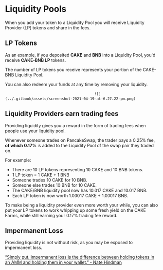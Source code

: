 # Liquidity Pools

When you add your token to a Liquidity Pool you will receive Liquidity Provider \(LP\) tokens and share in the fees.

## LP Tokens

As an example, if you deposited **CAKE** and **BNB** into a Liquidity Pool, you'd receive **CAKE-BNB LP** tokens.

The number of LP tokens you receive represents your portion of the CAKE-BNB Liquidity Pool. 

You can also redeem your funds at any time by removing your liquidity.  


                                             ![](../.gitbook/assets/screenshot-2021-04-19-at-6.27.22-pm.png) 

## Liquidity Providers earn trading fees

Providing liquidity gives you a reward in the form of trading fees when people use your liquidity pool. 

Whenever someone trades on PancakeSwap, the trader pays a 0.25% fee, **of which 0.17%** is added to the Liquidity Pool of the swap pair they traded on.

For example:

* There are 10 LP tokens representing 10 CAKE and 10 BNB tokens.
* 1 LP token = 1 CAKE + 1 BNB
* Someone trades 10 CAKE for 10 BNB.
* Someone else trades 10 BNB for 10 CAKE.
* The CAKE/BNB liquidity pool now has 10.017 CAKE and 10.017 BNB.
* Each LP token is now worth 1.00017 CAKE + 1.00017 BNB.

To make being a liquidity provider even more worth your while, you can also put your LP tokens to work whipping up some fresh yield on the CAKE Farms, while still earning your 0.17% trading fee reward.

## Impermanent Loss

Providing liquidity is not without risk, as you may be exposed to impermanent loss.

  
[“Simply put, impermanent loss is the difference between holding tokens in an AMM and holding them in your wallet.” - Nate Hindman](https://blog.bancor.network/beginners-guide-to-getting-rekt-by-impermanent-loss-7c9510cb2f22)


